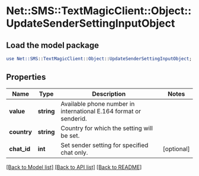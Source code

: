 # Net::SMS::TextMagicClient::Object::UpdateSenderSettingInputObject

## Load the model package
```perl
use Net::SMS::TextMagicClient::Object::UpdateSenderSettingInputObject;
```

## Properties
Name | Type | Description | Notes
------------ | ------------- | ------------- | -------------
**value** | **string** | Available phone number in international E.164 format or senderid. | 
**country** | **string** | Country for which the setting will be set. | 
**chat_id** | **int** | Set sender setting for specified chat only. | [optional] 

[[Back to Model list]](../README.md#documentation-for-models) [[Back to API list]](../README.md#documentation-for-api-endpoints) [[Back to README]](../README.md)


